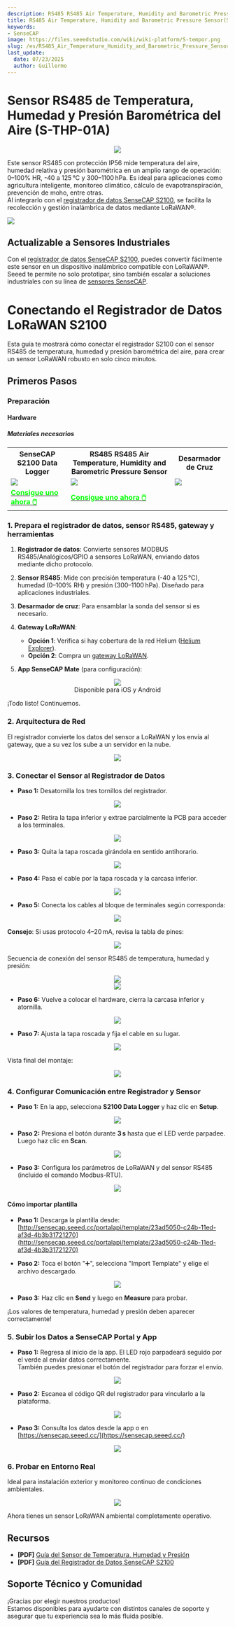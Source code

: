 ```yaml
---
description: RS485 RS485 Air Temperature, Humidity and Barometric Pressure Sensor(S-THP-01A)
title: RS485 Air Temperature, Humidity and Barometric Pressure Sensor(S-THP-01A)
keywords:
- SenseCAP
image: https://files.seeedstudio.com/wiki/wiki-platform/S-tempor.png
slug: /es/RS485_Air_Temperature_Humidity_and_Barometric_Pressure_Sensor
last_update:
  date: 07/23/2025
  author: Guillermo
---
```


# Sensor RS485 de Temperatura, Humedad y Presión Barométrica del Aire (S-THP-01A)

<div align="center"><img width={800} src="https://files.seeedstudio.com/products/101991101/image1.png"/></div>

Este sensor RS485 con protección IP56 mide temperatura del aire, humedad relativa y presión barométrica en un amplio rango de operación: 0–100% HR, -40 a 125 °C y 300–1100 hPa. Es ideal para aplicaciones como agricultura inteligente, monitoreo climático, cálculo de evapotranspiración, prevención de moho, entre otras.  
Al integrarlo con el [registrador de datos SenseCAP S2100](https://www.seeedstudio.com/SenseCAP-S2100-LoRaWAN-Data-Logger-p-5361.html), se facilita la recolección y gestión inalámbrica de datos mediante LoRaWAN®.

<p style={{textAlign: 'center'}}><a href="https://www.seeedstudio.com/RS485-Air-Temperature-Humidity-and-Pressure-Sensor-p-5801.html" target="_blank"><img src="https://files.seeedstudio.com/wiki/RS485_500cm%20ultrasonic_sensor/image%202.png" border="0" /></a></p>

## Actualizable a Sensores Industriales

Con el [registrador de datos SenseCAP S2100](https://www.seeedstudio.com/SenseCAP-S2100-LoRaWAN-Data-Logger-p-5361.html), puedes convertir fácilmente este sensor en un dispositivo inalámbrico compatible con LoRaWAN®.  
Seeed te permite no solo prototipar, sino también escalar a soluciones industriales con su línea de [sensores SenseCAP](https://www.seeedstudio.com/catalogsearch/result/?q=sensecap&categories=SenseCAP).

# Conectando el Registrador de Datos LoRaWAN S2100

Esta guía te mostrará cómo conectar el registrador S2100 con el sensor RS485 de temperatura, humedad y presión barométrica del aire, para crear un sensor LoRaWAN robusto en solo cinco minutos.

## Primeros Pasos

### Preparación
#### Hardware
##### Materiales necesarios

<table align="center">
	<tr>
	    <th>SenseCAP S2100 Data Logger</th>
      <th>RS485 RS485 Air Temperature, Humidity and Barometric Pressure Sensor</th>
    <th>Desarmador de Cruz</th>
	</tr>
	<tr>
	    <td><div style={{textAlign:'center'}}><img src="https://files.seeedstudio.com/wiki/RS485_500cm%20ultrasonic_sensor/image%205.png" style={{width:500, height:'auto'}}/></div></td>
	    <td><div style={{textAlign:'center'}}><img src="https://files.seeedstudio.com/products/101991101/image1.png" style={{width:500, height:'auto'}}/></div></td>
      <td><div style={{textAlign:'center'}}><img src="https://files.seeedstudio.com/wiki/RS485_500cm%20ultrasonic_sensor/image%206.png" style={{width:500, height:'auto'}}/></div></td>
	</tr>
    <tr>
	    <td><div class="get_one_now_container" style={{textAlign: 'center'}}>
    		<a class="get_one_now_item" href="https://www.seeedstudio.com/SenseCAP-S2100-LoRaWAN-Data-Logger-p-5361.html?queryID=ec697c44483ad32db968bd7daaf7839d&objectID=5361&indexName=bazaar_retailer_products">
            <strong><span><font color={'FFFFFF'} size={"4"}> Consigue uno ahora 🖱️</font></span></strong>
    		</a>
		</div></td>
	    <td><div class="get_one_now_container" style={{textAlign: 'center'}}>
    		<a class="get_one_now_item" href="https://www.seeedstudio.com/RS485-Air-Temperature-Humidity-and-Pressure-Sensor-p-5801.html">
            <strong><span><font color={'FFFFFF'} size={"4"}> Consigue uno ahora 🖱️</font></span></strong>
    		</a>
		</div></td>
	</tr>
</table>

### 1. Prepara el registrador de datos, sensor RS485, gateway y herramientas

1. **Registrador de datos**: Convierte sensores MODBUS RS485/Analógicos/GPIO a sensores LoRaWAN, enviando datos mediante dicho protocolo.

2. **Sensor RS485**: Mide con precisión temperatura (-40 a 125 °C), humedad (0–100% RH) y presión (300–1100 hPa). Diseñado para aplicaciones industriales.

3. **Desarmador de cruz**: Para ensamblar la sonda del sensor si es necesario.

4. **Gateway LoRaWAN**:
   - **Opción 1**: Verifica si hay cobertura de la red Helium ([Helium Explorer](https://explorer.helium.com/)).
   - **Opción 2**: Compra un [gateway LoRaWAN](https://www.seeedstudio.com/SenseCAP-Multi-Platform-LoRaWAN-Indoor-Gateway-SX1302-US915-p-5472.html).

5. **App SenseCAP Mate** (para configuración):

<div align="center"><img width={250} src="https://files.seeedstudio.com/wiki/RS485_500cm%20ultrasonic_sensor/image%207.png"/></div>
<div align="center">Disponible para iOS y Android</div>

¡Todo listo! Continuemos.

### 2. Arquitectura de Red

El registrador convierte los datos del sensor a LoRaWAN y los envía al gateway, que a su vez los sube a un servidor en la nube.

<div align="center"><img width={800} src="https://files.seeedstudio.com/wiki/RS485_500cm%20ultrasonic_sensor/image%208.png"/></div>

### 3. Conectar el Sensor al Registrador de Datos

- **Paso 1:** Desatornilla los tres tornillos del registrador.

<div align="center"><img width={800} src="https://files.seeedstudio.com/wiki/SenseCAP-S2110/70.jpg"/></div>

- **Paso 2:** Retira la tapa inferior y extrae parcialmente la PCB para acceder a los terminales.

<div align="center"><img width={800} src="https://files.seeedstudio.com/wiki/SenseCAP-S2110/71.jpg"/></div>

- **Paso 3:** Quita la tapa roscada girándola en sentido antihorario.

<div align="center"><img width={800} src="https://files.seeedstudio.com/wiki/SenseCAP-S2110/72.jpg"/></div>

- **Paso 4:** Pasa el cable por la tapa roscada y la carcasa inferior.

<div align="center"><img width={800} src="https://files.seeedstudio.com/wiki/SenseCAP-S2110/73.jpg"/></div>

- **Paso 5:** Conecta los cables al bloque de terminales según corresponda:

<div align="center"><img width={800} src="https://files.seeedstudio.com/wiki/SenseCAP-S2110/71.jpg"/></div>

**Consejo**: Si usas protocolo 4–20 mA, revisa la tabla de pines:

<div align="center"><img width={800} src="https://files.seeedstudio.com/wiki/RS485_500cm%20ultrasonic_sensor/image%2023.png"/></div>

Secuencia de conexión del sensor RS485 de temperatura, humedad y presión:

<div align="center"><img width={800} src="https://files.seeedstudio.com/products/101991101/image8.png"/></div>
<div align="center"><img width={800} src="https://files.seeedstudio.com/products/101991101/image10.png"/></div>

- **Paso 6:** Vuelve a colocar el hardware, cierra la carcasa inferior y atornilla.

<div align="center"><img width={800} src="https://files.seeedstudio.com/wiki/SenseCAP-S2110/75.jpg"/></div>

- **Paso 7:** Ajusta la tapa roscada y fija el cable en su lugar.

<div align="center"><img width={800} src="https://files.seeedstudio.com/wiki/SenseCAP-S2110/76.jpg"/></div>

Vista final del montaje:

<div align="center"><img width={500} src="https://files.seeedstudio.com/products/101991101/image9.png"/></div>

### 4. Configurar Comunicación entre Registrador y Sensor

- **Paso 1:** En la app, selecciona **S2100 Data Logger** y haz clic en **Setup**.

<div align="center"><img width={800} src="https://files.seeedstudio.com/wiki/RS485_500cm%20ultrasonic_sensor/image%2014.png"/></div>

- **Paso 2:** Presiona el botón durante **3 s** hasta que el LED verde parpadee. Luego haz clic en **Scan**.

<div align="center"><img width={800} src="https://files.seeedstudio.com/wiki/RS485_500cm%20ultrasonic_sensor/image%2021.gif"/></div>

- **Paso 3:** Configura los parámetros de LoRaWAN y del sensor RS485 (incluido el comando Modbus-RTU).

<div align="center"><img width={800} src="https://files.seeedstudio.com/wiki/RS485_500cm%20ultrasonic_sensor/image%2015.png"/></div>

#### Cómo importar plantilla

- **Paso 1:** Descarga la plantilla desde:  
[http://sensecap.seeed.cc/portalapi/template/23ad5050-c24b-11ed-af3d-4b3b31721270](http://sensecap.seeed.cc/portalapi/template/23ad5050-c24b-11ed-af3d-4b3b31721270)

- **Paso 2:** Toca el botón "➕", selecciona "Import Template" y elige el archivo descargado.

<div align="center"><img width={800} src="https://files.seeedstudio.com/wiki/RS485_500cm%20ultrasonic_sensor/image%2016.png"/></div>

- **Paso 3:** Haz clic en **Send** y luego en **Measure** para probar.

¡Los valores de temperatura, humedad y presión deben aparecer correctamente!

### 5. Subir los Datos a SenseCAP Portal y App

- **Paso 1:** Regresa al inicio de la app. El LED rojo parpadeará seguido por el verde al enviar datos correctamente.  
También puedes presionar el botón del registrador para forzar el envío.

<div align="center"><img width={800} src="https://files.seeedstudio.com/wiki/SenseCAP-S2110/100.gif"/></div>

- **Paso 2:** Escanea el código QR del registrador para vincularlo a la plataforma.

<div align="center"><img width={800} src="https://files.seeedstudio.com/wiki/RS485_500cm%20ultrasonic_sensor/image%2018.png"/></div>

- **Paso 3:** Consulta los datos desde la app o en [https://sensecap.seeed.cc/](https://sensecap.seeed.cc/)

<div align="center"><img width={800} src="https://files.seeedstudio.com/wiki/RS485_500cm%20ultrasonic_sensor/image%2019.png"/></div>

### 6. Probar en Entorno Real

Ideal para instalación exterior y monitoreo continuo de condiciones ambientales.

<div align="center"><img width={800} src="https://files.seeedstudio.com/products/101991101/image7.png"/></div>

Ahora tienes un sensor LoRaWAN ambiental completamente operativo.

## Recursos

- **[PDF]** [Guía del Sensor de Temperatura, Humedad y Presión](https://files.seeedstudio.com/products/101991101/Air%20Temperature%20&%20Humidity%20&%20Barometric%20Sensor%20User%20Guide%20v1.0.pdf)  
- **[PDF]** [Guía del Registrador de Datos SenseCAP S2100](https://files.seeedstudio.com/products/SenseCAP/S2100/SenseCAP%20S2100%20LoRaWAN%20Data%20Logger%20User%20Guide.pdf)

## Soporte Técnico y Comunidad

¡Gracias por elegir nuestros productos!  
Estamos disponibles para ayudarte con distintos canales de soporte y asegurar que tu experiencia sea lo más fluida posible.

<div class="button_tech_support_container">
<a href="https://forum.seeedstudio.com/" class="button_forum"></a> 
<a href="https://www.seeedstudio.com/contacts" class="button_email"></a>
</div>

<div class="button_tech_support_container">
<a href="https://discord.gg/eWkprNDMU7" class="button_discord"></a> 
<a href="https://github.com/Seeed-Studio/wiki-documents/discussions/69" class="button_discussion"></a>
</div>

